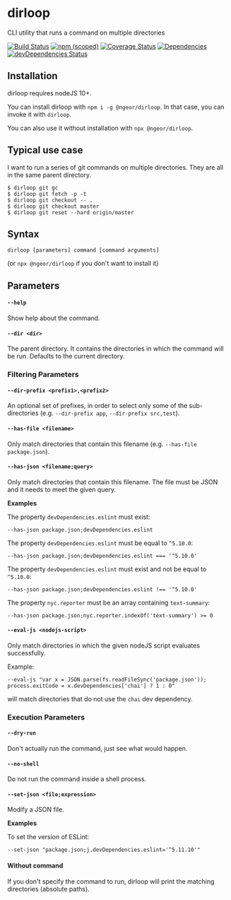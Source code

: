 dirloop
=========

CLI utility that runs a command on multiple directories

[![Build Status](https://travis-ci.org/ngeor/dirloop.svg?branch=master)](https://travis-ci.org/ngeor/dirloop)
[![npm (scoped)](https://img.shields.io/npm/v/@ngeor/dirloop.svg)](https://www.npmjs.com/package/@ngeor/dirloop)
[![Coverage Status](https://coveralls.io/repos/github/ngeor/dirloop/badge.svg)](https://coveralls.io/github/ngeor/dirloop)
[![Dependencies](https://david-dm.org/ngeor/dirloop.svg)](https://david-dm.org/ngeor/dirloop)
[![devDependencies Status](https://david-dm.org/ngeor/dirloop/dev-status.svg)](https://david-dm.org/ngeor/dirloop?type=dev)

## Installation

dirloop requires nodeJS 10+.

You can install dirloop with `npm i -g @ngeor/dirloop`. In that case, you can invoke it with `dirloop`.

You can also use it without installation with `npx @ngeor/dirloop`.

## Typical use case

I want to run a series of git commands on multiple directories. They are all in
the same parent directory.

```
$ dirloop git gc
$ dirloop git fetch -p -t
$ dirloop git checkout -- .
$ dirloop git checkout master
$ dirloop git reset --hard origin/master
```

## Syntax

`dirloop [parameters] command [command arguments]`

(or `npx @ngeor/dirloop` if you don't want to install it)

## Parameters

#### `--help`

Show help about the command.

#### `--dir <dir>`

The parent directory. It contains the directories in which the command
will be run. Defaults to the current directory.

### Filtering Parameters

#### `--dir-prefix <prefix1>,<prefix2>`

An optional set of prefixes, in order to select only some of the
sub-directories (e.g. `--dir-prefix app`, `--dir-prefix src,test`).

#### `--has-file <filename>`

Only match directories that contain this filename (e.g. `--has-file package.json`).

#### `--has-json <filename;query>`

Only match directories that contain this filename. The file must be JSON and it needs to meet the given query.

**Examples**

The property `devDependencies.eslint` must exist:

```
--has-json package.json;devDependencies.eslint
```

The property `devDependencies.eslint` must be equal to `^5.10.0`:

```
--has-json package.json;devDependencies.eslint === '^5.10.0'
```

The property `devDependencies.eslint` must exist and not be equal to `^5.10.0`:

```
--has-json package.json;devDependencies.eslint !== '^5.10.0'
```

The property `nyc.reporter` must be an array containing `text-summary`:

```
--has-json package.json;nyc.reporter.indexOf('text-summary') >= 0
```

#### `--eval-js <nodejs-script>`

Only match directories in which the given nodeJS script evaluates
successfully.

Example:

```
--eval-js "var x = JSON.parse(fs.readFileSync('package.json')); process.exitCode = x.devDependencies['chai'] ? 1 : 0"
```

will match directories that do not use the `chai` dev dependency.


### Execution Parameters

#### `--dry-run`

Don't actually run the command, just see what would happen.

#### `--no-shell`

Do not run the command inside a shell process.

#### `--set-json <file;expression>`

Modify a JSON file.

**Examples**

To set the version of ESLint:

```
--set-json "package.json;j.devDependencies.eslint='^5.11.10'"
```

####  Without command

If you don't specify the command to run, dirloop will print the matching directories (absolute paths).
